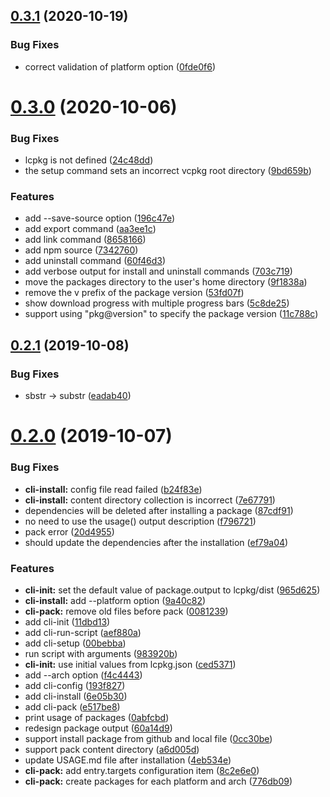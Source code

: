 ## [0.3.1](https://github.com/lc-soft/lcpkg/compare/v0.3.0...v0.3.1) (2020-10-19)


### Bug Fixes

* correct validation of platform option ([0fde0f6](https://github.com/lc-soft/lcpkg/commit/0fde0f6373c874e392b89278925feb0fc6456555))



# [0.3.0](https://github.com/lc-soft/lcpkg/compare/v0.2.1...v0.3.0) (2020-10-06)


### Bug Fixes

* lcpkg is not defined ([24c48dd](https://github.com/lc-soft/lcpkg/commit/24c48ddac3640d9219ff453de6990d976ea05286))
* the setup command sets an incorrect vcpkg root directory ([9bd659b](https://github.com/lc-soft/lcpkg/commit/9bd659bedd151e64369299974c0ac29b90149241))


### Features

* add --save-source option ([196c47e](https://github.com/lc-soft/lcpkg/commit/196c47e1b07594d49118ba009799a3ea2a369076))
* add export command ([aa3ee1c](https://github.com/lc-soft/lcpkg/commit/aa3ee1c25c204e8410c8b85d3477a205cc87e149))
* add link command ([8658166](https://github.com/lc-soft/lcpkg/commit/8658166a1bfddedbbf2e47f13521d50ae00d0452))
* add npm source ([7342760](https://github.com/lc-soft/lcpkg/commit/7342760a826f6aaf34b38fb0861d90e31d61c5a7))
* add uninstall command ([60f46d3](https://github.com/lc-soft/lcpkg/commit/60f46d3c2011a46e5969c92c653fcf5c715c0f3e))
* add verbose output for install and uninstall commands ([703c719](https://github.com/lc-soft/lcpkg/commit/703c719bddd09931210a7952cdf7a5529662c920))
* move the packages directory to the user's home directory ([9f1838a](https://github.com/lc-soft/lcpkg/commit/9f1838aab2fbb312c896b325e9aa5699a73df269))
* remove the v prefix of the package version ([53fd07f](https://github.com/lc-soft/lcpkg/commit/53fd07fd7db3fbd9240c71a9053836ac310b51de))
* show download progress with multiple progress bars ([5c8de25](https://github.com/lc-soft/lcpkg/commit/5c8de253e4842a22907c86df49fb8bbea1303075))
* support using "pkg@version" to specify the package version ([11c788c](https://github.com/lc-soft/lcpkg/commit/11c788c2b8f731c8cbb5d5ff473a1a337bdc9c08))



## [0.2.1](https://github.com/lc-soft/lcpkg/compare/v0.2.0...v0.2.1) (2019-10-08)


### Bug Fixes

* sbstr -> substr ([eadab40](https://github.com/lc-soft/lcpkg/commit/eadab40d78e0286e5d662940602b54ac602ddf54))



# [0.2.0](https://github.com/lc-soft/lcpkg/compare/6e05b30564f3323f4236891ce2dd80ab5b858dca...v0.2.0) (2019-10-07)


### Bug Fixes

* **cli-install:** config file read failed ([b24f83e](https://github.com/lc-soft/lcpkg/commit/b24f83ea2bda95d5458c5a7e61ba8c43c7011ac2))
* **cli-install:** content directory collection is incorrect ([7e67791](https://github.com/lc-soft/lcpkg/commit/7e67791534297f9a02d05eb442028e0f8d0c8bf6))
* dependencies will be deleted after installing a package ([87cdf91](https://github.com/lc-soft/lcpkg/commit/87cdf910869c2e7efa3e1bb2eda04b47ca8199c8))
* no need to use the usage() output description ([f796721](https://github.com/lc-soft/lcpkg/commit/f796721e8c7b6fc261fc2e0933fc2b1c7a62387d))
* pack error ([20d4955](https://github.com/lc-soft/lcpkg/commit/20d495572d2d7074665fa2e3d111a34d540fcdd7))
* should update the dependencies after the installation ([ef79a04](https://github.com/lc-soft/lcpkg/commit/ef79a04ba1b43c48889985ee7a28c126262a3120))


### Features

* **cli-init:** set the default value of package.output to lcpkg/dist ([965d625](https://github.com/lc-soft/lcpkg/commit/965d62532dc8a516c7d0e7a408eb8cc2a43ab4ac))
* **cli-install:** add --platform option ([9a40c82](https://github.com/lc-soft/lcpkg/commit/9a40c82ed543ac4f6a03fbb11561675a94c9f8b6))
* **cli-pack:** remove old files before pack ([0081239](https://github.com/lc-soft/lcpkg/commit/008123989cd33aa8555bac54e348e4a489992c4f))
* add cli-init ([11dbd13](https://github.com/lc-soft/lcpkg/commit/11dbd138e795d908d5a0dd48969830bf2da8b2ec))
* add cli-run-script ([aef880a](https://github.com/lc-soft/lcpkg/commit/aef880a795ea30d9c8c59a95d7483b8cdadae193))
* add cli-setup ([00bebba](https://github.com/lc-soft/lcpkg/commit/00bebbaae1d086e09f1c96da8602f4f610fded0d))
* run script with arguments ([983920b](https://github.com/lc-soft/lcpkg/commit/983920b42ffe921afd2d36081cacea3341d2cba7))
* **cli-init:** use initial values from lcpkg.json ([ced5371](https://github.com/lc-soft/lcpkg/commit/ced53719910a1e94f9c608462f5a74ddcfb33faf))
* add --arch option ([f4c4443](https://github.com/lc-soft/lcpkg/commit/f4c444322d84b30be835b0f10b1c8242139b3a53))
* add cli-config ([193f827](https://github.com/lc-soft/lcpkg/commit/193f827b08361ac391ee7ed9ac3d4404cea3875d))
* add cli-install ([6e05b30](https://github.com/lc-soft/lcpkg/commit/6e05b30564f3323f4236891ce2dd80ab5b858dca))
* add cli-pack ([e517be8](https://github.com/lc-soft/lcpkg/commit/e517be80e5258d1cb3216d13f9e0af25457c64d8))
* print usage of packages ([0abfcbd](https://github.com/lc-soft/lcpkg/commit/0abfcbdc71f7ce8f54e4a7f83e25db6b9a3b899a))
* redesign package output ([60a14d9](https://github.com/lc-soft/lcpkg/commit/60a14d9cd31ea00f7f0779c9e8bbfd3aa2b2d4ff))
* support install package from github and local file ([0cc30be](https://github.com/lc-soft/lcpkg/commit/0cc30be2e4f4ad849b06f7a6edf73aba601d7e8d))
* support pack content directory ([a6d005d](https://github.com/lc-soft/lcpkg/commit/a6d005da39356ca0178f1e9cef4531ad8a1901a8))
* update USAGE.md file after installation ([4eb534e](https://github.com/lc-soft/lcpkg/commit/4eb534e67efb1f86a57ea083327767c9649f1056))
* **cli-pack:** add entry.targets configuration item ([8c2e6e0](https://github.com/lc-soft/lcpkg/commit/8c2e6e024e63a276d9af4106ed1d52243e9b1eeb))
* **cli-pack:** create packages for each platform and arch ([776db09](https://github.com/lc-soft/lcpkg/commit/776db09c9c65a45311ad81bd732a16a8833c202b))



